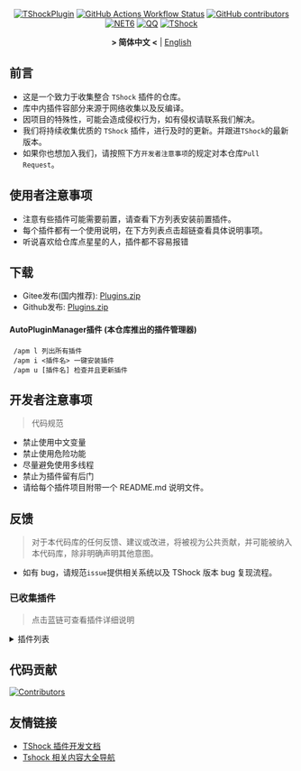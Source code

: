 <div align = "center">

[![TShockPlugin](https://socialify.git.ci/UnrealMultiple/TShockPlugin/image?description=1&descriptionEditable=A%20TShock%20Chinese%20Plugin%20Collection%20Repository&forks=1&issues=1&language=1&logo=https%3A%2F%2Fgithub.com%2FUnrealMultiple%2FTShockPlugin%2Fblob%2Fmaster%2Ficon.png%3Fraw%3Dtrue&name=1&pattern=Circuit%20Board&pulls=1&stargazers=1&theme=Auto)](https://github.com/UnrealMultiple/TShockPlugin)
[![GitHub Actions Workflow Status](https://img.shields.io/github/actions/workflow/status/UnrealMultiple/TShockPlugin/.github%2Fworkflows%2Fbuild.yml)](https://github.com/UnrealMultiple/TShockPlugin/actions)
[![GitHub contributors](https://img.shields.io/github/contributors/UnrealMultiple/TShockPlugin?style=flat)](https://github.com/UnrealMultiple/TShockPlugin/graphs/contributors)
[![NET6](https://img.shields.io/badge/Core-%20.NET_6-blue)](https://dotnet.microsoft.com/zh-cn/)
[![QQ](https://img.shields.io/badge/QQ-EB1923?logo=tencent-qq&logoColor=white)](https://qm.qq.com/cgi-bin/qm/qr?k=54tOesIU5g13yVBNFIuMBQ6AzjgE6f0m&jump_from=webapi&authKey=6jzafzJEqQGzq7b2mAHBw+Ws5uOdl83iIu7CvFmrfm/Xxbo2kNHKSNXJvDGYxhSW)
[![TShock](https://img.shields.io/badge/TShock5.2.0-2B579A.svg?&logo=TShock&logoColor=white)](https://github.com/Pryaxis/TShock)

**&gt; 简体中文 &lt;** | [English](README_en.md)

</div>

## 前言
- 这是一个致力于收集整合 `TShock` 插件的仓库。
- 库中内插件容部分来源于网络收集以及反编译。
- 因项目的特殊性，可能会造成侵权行为，如有侵权请联系我们解决。
- 我们将持续收集优质的 `TShock` 插件，进行及时的更新。并跟进`TShock`的最新版本。
- 如果你也想加入我们，请按照下方`开发者注意事项`的规定对本仓库`Pull Request`。


## 使用者注意事项

- 注意有些插件可能需要前置，请查看下方列表安装前置插件。
- 每个插件都有一个使用说明，在下方列表点击超链查看具体说明事项。
- 听说喜欢给仓库点星星的人，插件都不容易报错

## 下载

- Gitee发布(国内推荐): [Plugins.zip](https://gitee.com/kksjsj/TShockPlugin/releases/download/V1.0.0.0/Plugins.zip)
- Github发布: [Plugins.zip](https://github.com/UnrealMultiple/TShockPlugin/releases/download/V1.0.0.0/Plugins.zip)

#### AutoPluginManager插件 (本仓库推出的插件管理器)  
     /apm l 列出所有插件  
     /apm i <插件名> 一键安装插件  
     /apm u [插件名] 检查并且更新插件  

## 开发者注意事项

> 代码规范

- 禁止使用中文变量
- 禁止使用危险功能
- 尽量避免使用多线程
- 禁止为插件留有后门
- 请给每个插件项目附带一个 README.md 说明文件。

## 反馈

> 对于本代码库的任何反馈、建议或改进，将被视为公共贡献，并可能被纳入本代码库，除非明确声明其他意图。

- 如有 bug，请规范`issue`提供相关系统以及 TShock 版本 bug 复现流程。

### 已收集插件

> 点击蓝链可查看插件详细说明

<Details>
<Summary>插件列表</Summary>

|                                              名称                                              |             插件说明              |                                                                          前置                                                                           |
|:--------------------------------------------------------------------------------------------:|:-----------------------------:|:-----------------------------------------------------------------------------------------------------------------------------------------------------:|
|                     [AutoPluginManager](src/AutoPluginManager/README.md)                     |           一键自动更新插件            |                                                                           无                                                                           |
|     [Chireiden.TShock.Omni](https://github.com/sgkoishi/yaaiomni/blob/master/README.md)      | 恋恋工具箱核心,用于修复各种TShock问题 (建议安装) |                                                                           无                                                                           |
|   [Chireiden.TShock.Omni.Misc](https://github.com/sgkoishi/yaaiomni/blob/master/README.md)   |            恋恋工具箱扩展            |                                                                 Chireiden.TShock.Omni                                                                 |
|                          [ChattyBridge](src/ChattyBridge/README.md)                          |            用于跨服聊天             |                                                                           无                                                                           |
|                          [EconomicsAPI](src/EconomicsAPI/README.md)                          |            经济插件前置             |                                                                           无                                                                           |
|                         [Economics.RPG](src/Economics.RPG/README.md)                         |              RPG              |                                                      [EconomicsAPI](src/EconomicsAPI/README.md)                                                       |
|                  [Economics.WeaponPlus](src/Economics.WeaponPlus/README.md)                  |             强化武器              |                                                      [EconomicsAPI](src/EconomicsAPI/README.md)                                                       |
|                        [Economics.Deal](src/Economics.RPG/README.md)                         |             交易插件              |                                                      [EconomicsAPI](src/EconomicsAPI/README.md)                                                       |
|                        [Economics.Shop](src/Economics.Shop/README.md)                        |             商店插件              | [EconomicsAPI](src/EconomicsAPI/README.md)<br>[Economics.RPG](src/https://github.com/UnrealMultiple/TShockPlugin/blob/master/Economics.RPG/README.md) |
|                       [Economics.Skill](src/Economics.Skill/README.md)                       |             技能插件              | [EconomicsAPI](src/EconomicsAPI/README.md)<br>[Economics.RPG](src/https://github.com/UnrealMultiple/TShockPlugin/blob/master/Economics.RPG/README.md) |
|                      [Economics.Regain](src/Economics.Regain/README.md)                      |             物品回收              |                                                      [EconomicsAPI](src/EconomicsAPI/README.md)                                                       |
|                  [Economics.Projectile](src/Economics.Projectile/README.md)                  |             自定义弹幕             |                              [EconomicsAPI](src/EconomicsAPI/README.md)<br>[Economics.RPG](src/Economics.RPG/README.md)                               |
|                         [Economics.NPC](src/Economics.NPC/README.md)                         |            自定义怪物奖励            |                                                      [EconomicsAPI](src/EconomicsAPI/README.md)                                                       |
|                        [Economics.Task](src/Economics.Task/README.md)                        |             任务插件              | [EconomicsAPI](src/EconomicsAPI/README.md)<br>[Economics.RPG](src/https://github.com/UnrealMultiple/TShockPlugin/blob/master/Economics.RPG/README.md) |
|                           [CreateSpawn](src/CreateSpawn/README.md)                           |            出生点建筑生成            |                                                                           无                                                                           |
|                         [AutoBroadcast](src/AutoBroadcast/README.md)                         |             自动广播              |                                                                           无                                                                           |
|                              [AutoTeam](src/AutoTeam/README.md)                              |             自动队伍              |                                                                           无                                                                           |
|                         [BridgeBuilder](src/BridgeBuilder/README.md)                         |             快速铺桥              |                                                                           无                                                                           |
|                     [OnlineGiftPackage](src/OnlineGiftPackage/README.md)                     |             在线礼包              |                                                                           无                                                                           |
|                          [LifemaxExtra](src/LifemaxExtra/README.md)                          |           吃更多生命果/水晶           |                                                                           无                                                                           |
|                       [DisableMonsLoot](src/DisableMonsLoot/README.md)                       |             禁怪物掉落             |                                                                           无                                                                           |
|                             [PermaBuff](src/PermaBuff/README.md)                             |            永久 Buff            |                                                                           无                                                                           |
|                          [ShortCommand](src/ShortCommand/README.md)                          |             简短指令              |                                                                           无                                                                           |
|                           [ProgressBag](src/ProgressBag/README.md)                           |             进度礼包              |                                                                           无                                                                           |
|                           [CriticalHit](src/CriticalHit/README.md)                           |             击打提示              |                                                                           无                                                                           |
|                                  [Back](src/Back/README.md)                                  |             死亡回溯              |                                                                           无                                                                           |
|                                [BanNpc](src/BanNpc/README.md)                                |            阻止怪物生成             |                                                                           无                                                                           |
|                              [MapTeleport](src/MapTp/README.md)                              |            双击大地图传送            |                                                                           无                                                                           |
|                           [RandReSpawn](src/RandRespawn/README.md)                           |             随机出生点             |                                                                           无                                                                           |
|                                 [CGive](src/CGive/README.md)                                 |             离线命令              |                                                                           无                                                                           |
|                           [RainbowChat](src/RainbowChat/README.md)                           |           每次说话颜色不一样           |                                                                           无                                                                           |
|                       [NormalDropsBags](src/NormalDropsBags/README.md)                       |            普通难度宝藏袋            |                                                                           无                                                                           |
|             [DisableSurfaceProjectiles](src/DisableSurfaceProjectiles/README.md)             |             禁地表弹幕             |                                                                           无                                                                           |
|                        [RecipesBrowser](src/RecipesBrowser/README.md)                        |              合成表              |                                                                           无                                                                           |
|                         [DisableGodMod](src/DisableGodMod/README.md)                         |            阻止玩家无敌             |                                                                           无                                                                           |
|                          [TownNPCHomes](src/TownNPCHomes/README.md)                          |           NPC 快速回家            |                                                                           无                                                                           |
|                            [RegionView](src/RegionView/README.md)                            |            显示区域边界             |                                                                           无                                                                           |
|                               [Noagent](src/Noagent/README.md)                               |          禁止代理 ip 进入           |                                                                           无                                                                           |
|                        [SwitchCommands](src/SwitchCommands/README.md)                        |            区域执行指令             |                                                                           无                                                                           |
|                           [GolfRewards](src/GolfRewards/README.md)                           |             高尔夫奖励             |                                                                           无                                                                           |
|                              [DataSync](src/DataSync/README.md)                              |             进度同步              |                                                                           无                                                                           |
|                      [ProgressRestrict](src/ProgressRestrict/README.md)                      |             超进度检测             |                                                          [DataSync](src/DataSync/README.md)                                                           |
|                           [PacketsStop](src/PacketsStop/README.md)                           |             数据包拦截             |                                                                           无                                                                           |
|                             [DeathDrop](src/DeathDrop/README.md)                             |        怪物死亡随机和自定义掉落物品         |                                                                           无                                                                           |
|                          [DTEntryBlock](src/DTEntryBlock/README.md)                          |           阻止进入地牢或神庙           |                                                                           无                                                                           |
|                         [PerPlayerLoot](src/PerPlayerLoot/README.md)                         |           玩家战利品单独箱子           |                                                                           无                                                                           |
|                                 [PvPer](src/PvPer/README.md)                                 |             决斗系统              |                                                                           无                                                                           |
|                        [DumpTerrariaID](src/DumpTerrariaID/README.md)                        |             输出 ID             |                                                                           无                                                                           |
|                       [DamageStatistic](src/DamageStatistic/README.md)                       |             伤害统计              |                                                                           无                                                                           |
|                      [AdditionalPylons](src/AdditionalPylons/README.md)                      |            放置更多晶塔             |                                                                           无                                                                           |
|                               [History](src/History/README.md)                               |            历史图格记录             |                                                                           无                                                                           |
|                         [Invincibility](src/Invincibility/README.md)                         |             限时无敌              |                                                                           无                                                                           |
|                                [Ezperm](src/Ezperm/README.md)                                |             批量改权限             |                                                                           无                                                                           |
|                             [AutoClear](src/Autoclear/README.md)                             |            智能自动扫地             |                                                                           无                                                                           |
|                        [EssentialsPlus](src/EssentialsPlus/README.md)                        |            更多管理指令             |                                                                           无                                                                           |
|                            [ShowArmors](src/ShowArmors/README.md)                            |             展示装备栏             |                                                                           无                                                                           |
|                             [VeinMiner](src/VeinMiner/README.md)                             |             连锁挖矿              |                                                                           无                                                                           |
|                    [PersonalPermission](src/PersonalPermission/README.md)                    |           为玩家单独设置权限           |                                                                           无                                                                           |
|                         [ItemPreserver](src/ItemPreserver/README.md)                         |            指定物品不消耗            |                                                                           无                                                                           |
|                    [SimultaneousUseFix](src/SimultaneousUseFix/README.md)                    |        解决卡双锤卡星旋机枪之类的问题        |                                      [Chireiden.TShock.Omni](src/https://github.com/sgkoishi/yaaiomni/releases)                                       |
|                            [Challenger](src/Challenger/README.md)                            |             挑战者模式             |                                                                           无                                                                           |
|                          [MiniGamesAPI](src/MiniGamesAPI/README.md)                          |           豆沙小游戏 API           |                                                                           无                                                                           |
|                           [BuildMaster](src/BuildMaster/README.md)                           |         豆沙小游戏·建筑大师模式          |                                                      [MiniGamesAPI](src/MiniGamesAPI/README.md)                                                       |
|                         [JourneyUnlock](src/JourneyUnlock/README.md)                         |            解锁旅途物品             |                                                                           无                                                                           |
|                           [ListPlugins](src/ListPlugins/README.md)                           |             查已装插件             |                                                                           无                                                                           |
|                               [BagPing](src/BagPing/README.md)                               |           地图上标记宝藏袋            |                                                                           无                                                                           |
|                           [ServerTools](src/ServerTools/README.md)                           |            服务器管理工具            |                                                                           无                                                                           |
|                              [Platform](src/Platform/README.md)                              |            判断玩家设备             |                                                                           无                                                                           |
|                                [CaiLib](src/CaiLib/README.md)                                |           Cai 的前置库            |                                                                           无                                                                           |
|                           [GenerateMap](src/GenerateMap/README.md)                           |            生成地图图片             |                                                            [CaiLib](src/CaiLib/README.md)                                                             |
|                         [RestInventory](src/RestInventory/README.md)                         |        提供 REST 查询背包接口         |                                                                           无                                                                           |
|                    [WikiLangPackLoader](src/WikiLangPackLoader/README.md)                    |        为服务器加载 Wiki 语言包        |                                                                           无                                                                           |
|                              [HelpPlus](src/HelpPlus/README.md)                              |         修复和增强 Help 命令         |                                                                           无                                                                           |
|                                [CaiBot](src/CaiBot/README.md)                                |          CaiBot 适配插件          |                                                                         自带前置                                                                          |
|                           [HouseRegion](src/HouseRegion/README.md)                           |             圈地插件              |                                                                           无                                                                           |
|                            [SignInSign](src/SignInSign/README.md)                            |            告示牌登录插件            |                                                                           无                                                                           |
|                    [WeaponPlusCostCoin](src/WeaponPlusCostCoin/README.md)                    |            武器强化钱币版            |                                                                           无                                                                           |
|                               [Respawn](src/Respawn/README.md)                               |             原地复活              |                                                                           无                                                                           |
|                           [EndureBoost](src/EndureBoost/README.md)                           |        物品一定数量后长时间buff         |                                                                           无                                                                           |
|                   [AnnouncementBoxPlus](src/AnnouncementBoxPlus/README.md)                   |            广播盒功能强化            |                                                                           无                                                                           |
|                            [ConsoleSql](src/ConsoleSql/README.md)                            |        允许你在控制台执行SQL语句         |                                                                           无                                                                           |
|                      [ProgressControl](src/ProgressControls/README.md)                       |         计划书（自动化控制服务器）         |                                                                           无                                                                           |
|                              [RealTime](src/RealTime/README.md)                              |         使服务器内时间同步现实时间         |                                                                           无                                                                           |
|                             [GoodNight](src/GoodNight/README.md)                             |              宵禁               |                                                                           无                                                                           |
|                           [Musicplayer](src/MusicPlayer/README.md)                           |            简易音乐播放器            |                                                                           无                                                                           |
|                           [TimerKeeper](src/TimerKeeper/README.md)                           |            保存计时器状态            |                                                                           无                                                                           |
|                             [Chameleon](src/Chameleon/README.md)                             |             进服前登录             |                                                                           无                                                                           |
|                              [SpclPerm](src/SpclPerm/README.md)                              |             服主特权              |                                                                           无                                                                           |
|                          [MonsterRegen](src/MonsterRegen/README.md)                          |            怪物进度回血             |                                                                           无                                                                           |
|                        [HardPlayerDrop](src/HardPlayerDrop/README.md)                        |           硬核死亡掉生命水晶           |                                                                           无                                                                           |
|                            [ReFishTask](src/ReFishTask/README.md)                            |           自动刷新渔夫任务            |                                                                           无                                                                           |
|                             [Sandstorm](src/Sandstorm/README.md)                             |             切换沙尘暴             |                                                                           无                                                                           |
|                       [RandomBroadcast](src/RandomBroadcast/README.md)                       |             随机广播              |                                                                           无                                                                           |
|                                [BedSet](src/BedSet/README.md)                                |           设置并记录重生点            |                                                                           无                                                                           |
|                          [ConvertWorld](src/ConvertWorld/README.md)                          |          击败怪物转换世界物品           |                                                                           无                                                                           |
|                        [AutoStoreItems](src/AutoStoreItems/README.md)                        |             自动储存              |                                                                           无                                                                           |
|                      [ZHIPlayerManager](src/ZHIPlayerManager/README.md)                      |          zhi的玩家管理插件           |                                                                           无                                                                           |
|                            [SpawnInfra](src/SpawnInfra/README.md)                            |            生成基础建设             |                                                                           无                                                                           |
|                              [CNPCShop](src/CNPCShop/README.md)                              |           自定义NPC商店            |                                                                           无                                                                           |
|                       [SessionSentinel](src/SessionSentinel/README.md)                       |        处理长时间不发送数据包的玩家         |                                                                           无                                                                           |
|                       [TeleportRequest](src/TeleportRequest/README.md)                       |             传送请求              |                                                                           无                                                                           |
|                        [CaiRewardChest](src/CaiRewardChest/README.md)                        |    将自然生成的箱子变为所有人都可以领一次的奖励箱    |                                                                           无                                                                           |
|                 [CaiCustomEmojiCommand](src/CaiCustomEmojiCommand/README.md)                 |            自定义表情命令            |                                                                           无                                                                           |
|                       [BetterWhitelist](src/BetterWhitelist/README.md)                       |             白名单插件             |                                                                           无                                                                           |
|                             [AutoReset](src/AutoReset/README.md)                             |            完全自动重置             |                                                                           无                                                                           |
|                          [SmartRegions](src/SmartRegions/README.md)                          |             智能区域              |                                                                           无                                                                           |
|                   [ProxyProtocolSocket](src/ProxyProtocolSocket/README.md)                   |     接受 proxy protocol 协议      |                                                                           无                                                                           |
|                       [UnseenInventory](src/UnseenInventory/README.md)                       |       允许服务器端生成“无法获取”的物品       |                                                                           无                                                                           |
|                          [ChestRestore](src/ChestRestore/README.md)                          |            资源服无限物品            |                                                                           无                                                                           |
|      [FishShop](https://github.com/UnrealMultiple/TShockFishShop/blob/master/README.md)      |              鱼店               |                                                                           无                                                                           |
| [PlayerManager](https://github.com/UnrealMultiple/TShockPlayerManager/blob/master/README.md) |         Hufang的玩家管理器          |                                                                           无                                                                           |
|   [WorldModify](https://github.com/UnrealMultiple/TShockWorldModify/blob/master/README.md)   |      世界编辑器,可以修改大部分的世界参数       |                                                                           无                                                                           |
|                     [StatusTextManager](src/StatusTextManager/README.md)                     |          PC端模板文本管理插件          |                                                                           无                                                                           |
|                     [Don't Fuck](src/DonotFuck/README.md)                                    |          禁止脏话          |                                                                           无                                                                           |

</Details>

## 代码贡献

[![Contributors](https://stats.deeptrain.net/contributor/UnrealMultiple/TShockPlugin)](https://github.com/UnrealMultiple/TShockPlugin/graphs/contributors)

## 友情链接

- [TShock 插件开发文档](https://github.com/ACaiCat/TShockPluginDocument)
- [Tshock 相关内容大全导航](https://github.com/UnrealMultiple/Tshock-nav)
